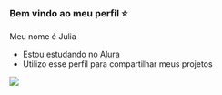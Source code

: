### Bem vindo ao meu perfil ⭐

Meu nome é Julia

- Estou estudando no [Alura](https://ww.alura.com.br)
- Utilizo esse perfil para compartilhar meus projetos


![](https://media1.tenor.com/m/1q5Mfmt6uygAAAAd/arboleda-arboleda-s%C3%A3o-paulo.gif)
